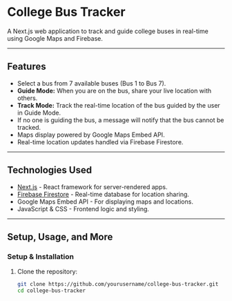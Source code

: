 # College Bus Tracker

A Next.js web application to track and guide college buses in real-time using Google Maps and Firebase.

---

## Features

- Select a bus from 7 available buses (Bus 1 to Bus 7).
- **Guide Mode:** When you are on the bus, share your live location with others.
- **Track Mode:** Track the real-time location of the bus guided by the user in Guide Mode.
- If no one is guiding the bus, a message will notify that the bus cannot be tracked.
- Maps display powered by Google Maps Embed API.
- Real-time location updates handled via Firebase Firestore.

---

## Technologies Used

- [Next.js](https://nextjs.org/) - React framework for server-rendered apps.
- [Firebase Firestore](https://firebase.google.com/docs/firestore) - Real-time database for location sharing.
- Google Maps Embed API - For displaying maps and locations.
- JavaScript & CSS - Frontend logic and styling.

---

## Setup, Usage, and More

### Setup & Installation

1. Clone the repository:

   ```bash
   git clone https://github.com/yourusername/college-bus-tracker.git
   cd college-bus-tracker
